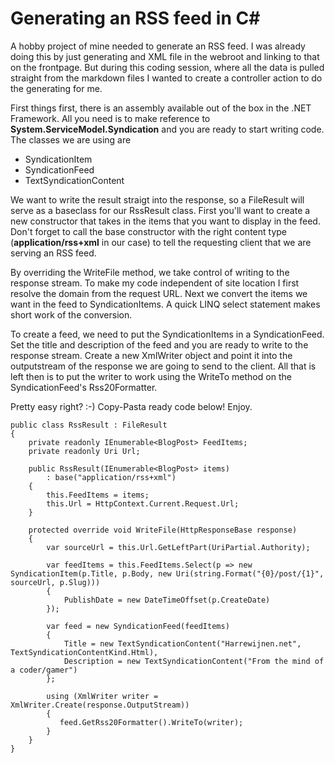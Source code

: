 # Generating an RSS feed in C#

A hobby project of mine needed to generate an RSS feed. I was already doing this by just generating and XML file in the webroot and linking to that on the frontpage. But during this coding session, where all the data is pulled straight from the markdown files I wanted to create a controller action to do the generating for me.

First things first, there is an assembly available out of the box in the .NET Framework. All you need is to make reference to **System.ServiceModel.Syndication** and you are ready to start writing code. The classes we are using are

- SyndicationItem
- SyndicationFeed
- TextSyndicationContent

We want to write the result straigt into the response, so a FileResult will serve as a baseclass for our RssResult class. First you'll want to create a new constructor that takes in the items that you want to display in the feed. Don't forget to call the base constructor with the right content type (**application/rss+xml** in our case) to tell the requesting client that we are serving an RSS feed.

By overriding the WriteFile method, we take control of writing to the response stream. To make my code independent of site location I first resolve the domain from the request URL. Next we convert the items we want in the feed to SyndicationItems. A quick LINQ select statement makes short work of the conversion.

To create a feed, we need to put the SyndicationItems in a SyndicationFeed. Set the title and description of the feed and you are ready to write to the response stream. Create a new XmlWriter object and point it into the outputstream of the response we are going to send to the client. All that is left then is to put the writer to work using the WriteTo method on the SyndicationFeed's Rss20Formatter.

Pretty easy right? :-) Copy-Pasta ready code below! Enjoy.

    public class RssResult : FileResult
    {
        private readonly IEnumerable<BlogPost> FeedItems;
        private readonly Uri Url;
    
        public RssResult(IEnumerable<BlogPost> items)
            : base("application/rss+xml")
        {
            this.FeedItems = items;
            this.Url = HttpContext.Current.Request.Url;
        }
    
        protected override void WriteFile(HttpResponseBase response)
        {
            var sourceUrl = this.Url.GetLeftPart(UriPartial.Authority);
    
            var feedItems = this.FeedItems.Select(p => new SyndicationItem(p.Title, p.Body, new Uri(string.Format("{0}/post/{1}", sourceUrl, p.Slug)))
            {
                PublishDate = new DateTimeOffset(p.CreateDate)
            });
    
            var feed = new SyndicationFeed(feedItems)
            {
                Title = new TextSyndicationContent("Harrewijnen.net", TextSyndicationContentKind.Html),
                Description = new TextSyndicationContent("From the mind of a coder/gamer")
            };
    
            using (XmlWriter writer = XmlWriter.Create(response.OutputStream))
            {
               feed.GetRss20Formatter().WriteTo(writer);
            }
        }
    }
